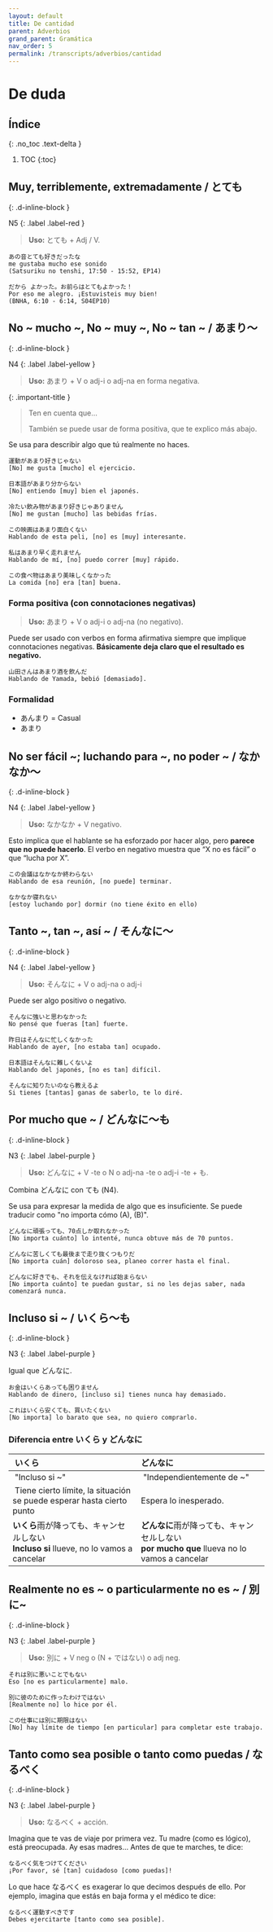 ```yaml
---
layout: default
title: De cantidad
parent: Adverbios
grand_parent: Gramática
nav_order: 5
permalink: /transcripts/adverbios/cantidad
---
```


# De duda

## Índice
{: .no_toc .text-delta }

1. TOC
{:toc}

## Muy, terriblemente, extremadamente / とても
{: .d-inline-block }

N5
{: .label .label-red }

> **Uso:** とても + Adj / V.

```
あの音とても好きだったな
me gustaba mucho ese sonido
(Satsuriku no tenshi, 17:50 - 15:52, EP14)

だから よかった。お前らはとてもよかった！
Por eso me alegro. ¡Estuvisteis muy bien!
(BNHA, 6:10 - 6:14, S04EP10)
```

## No ~ mucho ~, No ~ muy ~, No ~ tan ~ / あまり〜
{: .d-inline-block }

N4
{: .label .label-yellow }

> **Uso:** あまり + V o adj-i o adj-na en forma negativa.

{: .important-title }
> Ten en cuenta que…
>
> También se puede usar de forma positiva, que te explico más abajo.

Se usa para describir algo que tú realmente no haces.

```
運動があまり好きじゃない
[No] me gusta [mucho] el ejercicio.

日本語があまり分からない
[No] entiendo [muy] bien el japonés.

冷たい飲み物があまり好きじゃありません
[No] me gustan [mucho] las bebidas frías.

この映画はあまり面白くない
Hablando de esta peli, [no] es [muy] interesante.

私はあまり早く走れません
Hablando de mí, [no] puedo correr [muy] rápido.

この食べ物はあまり美味しくなかった
La comida [no] era [tan] buena.
```

### Forma positiva (con connotaciones negativas)

> **Uso:** あまり + V o adj-i o adj-na (no negativo).

Puede ser usado con verbos en forma afirmativa siempre que implique connotaciones negativas. **Básicamente deja claro que el resultado es negativo.**

```
山田さんはあまり酒を飲んだ
Hablando de Yamada, bebió [demasiado].
```

### Formalidad

- あんまり = Casual
- あまり

## No ser fácil ~; luchando para ~, no poder ~ / なかなか〜
{: .d-inline-block }

N4
{: .label .label-yellow }

> **Uso:** なかなか + V negativo.

Esto implica que el hablante se ha esforzado por hacer algo, pero **parece que no puede hacerlo**. El verbo en negativo muestra que “X no es fácil” o que “lucha por X”.

```
この会議はなかなか終わらない
Hablando de esa reunión, [no puede] terminar.

なかなか寝れない
[estoy luchando por] dormir (no tiene éxito en ello)
```

## Tanto ~, tan ~, así ~ / そんなに〜
{: .d-inline-block }

N4
{: .label .label-yellow }

> **Uso:** そんなに + V o adj-na o adj-i

Puede ser algo positivo o negativo.

```
そんなに強いと思わなかった
No pensé que fueras [tan] fuerte.

昨日はそんなに忙しくなかった
Hablando de ayer, [no estaba tan] ocupado.

日本語はそんなに難しくないよ
Hablando del japonés, [no es tan] difícil.

そんなに知りたいのなら教えるよ
Si tienes [tantas] ganas de saberlo, te lo diré.
```

## Por mucho que ~ / どんなに～も
{: .d-inline-block }

N3
{: .label .label-purple }

> **Uso:** どんなに + V -te o N o adj-na -te o adj-i -te + も.

Combina どんなに con ても (N4).

Se usa para expresar la medida de algo que es insuficiente. Se puede traducir como "no importa cómo (A), (B)".

```
どんなに頑張っても、70点しか取れなかった
[No importa cuánto] lo intenté, nunca obtuve más de 70 puntos.

どんなに苦しくても最後まで走り抜くつもりだ
[No importa cuán] doloroso sea, planeo correr hasta el final.

どんなに好きでも、それを伝えなければ始まらない
[No importa cuánto] te puedan gustar, si no les dejas saber, nada comenzará nunca.
```

## Incluso si ~ / いくら～も
{: .d-inline-block }

N3
{: .label .label-purple }

Igual que どんなに.

```
お金はいくらあっても困りません
Hablando de dinero, [incluso si] tienes nunca hay demasiado.

これはいくら安くても、買いたくない
[No importa] lo barato que sea, no quiero comprarlo.
```

### Diferencia entre いくら y どんなに

| いくら | どんなに |
|:------|:-------|
| "Incluso si ~" | "Independientemente de ~" |
| Tiene cierto límite, la situación se puede esperar hasta cierto punto | Espera lo inesperado. |
| **いくら**雨が降っても、キャンセルしない <br> **Incluso si** llueve, no lo vamos a cancelar | **どんなに**雨が降っても、キャンセルしない <br> **por mucho que** llueva no lo vamos a cancelar |

## Realmente no es ~ o particularmente no es ~ / 別に~
{: .d-inline-block }

N3
{: .label .label-purple }

> **Uso:** 別に + V neg o (N + ではない) o adj neg.

```
それは別に悪いことでもない
Eso [no es particularmente] malo.

別に彼のために作ったわけではない
[Realmente no] lo hice por él.

この仕事には別に期限はない
[No] hay límite de tiempo [en particular] para completar este trabajo.
```

## Tanto como sea posible o tanto como puedas / なるべく
{: .d-inline-block }

N3
{: .label .label-purple }

> **Uso:** なるべく + acción.

Imagina que te vas de viaje por primera vez. Tu madre (como es lógico), está preocupada. Ay esas madres… Antes de que te marches, te dice:

```
なるべく気をつけてください
¡Por favor, sé [tan] cuidadoso [como puedas]!
```

Lo que hace なるべく es exagerar lo que decimos después de ello. Por ejemplo, imagina que estás en baja forma y el médico te dice:

```
なるべく運動すべきです
Debes ejercitarte [tanto como sea posible].
```